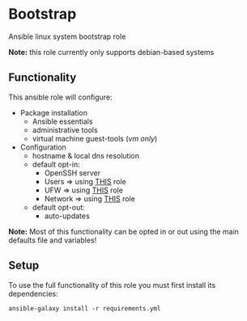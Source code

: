 # Bootstrap
Ansible linux system bootstrap role

**Note:** this role currently only supports debian-based systems

## Functionality

This ansible role will configure:
* Package installation
  * Ansible essentials
  * administrative tools
  * virtual machine guest-tools (_vm only_)
* Configuration
  * hostname & local dns resolution
  * default opt-in:
    * OpenSSH server
    * Users => using [THIS](https://github.com/ansibleguy/base-users) role
    * UFW => using [THIS](https://github.com/ansibleguy/base-ufw) role
    * Network => using [THIS](https://github.com/ansibleguy/base-network) role
  * default opt-out:
    * auto-updates


**Note:** Most of this functionality can be opted in or out using the main defaults file and variables!


## Setup
To use the full functionality of this role you must first install its dependencies:

```
ansible-galaxy install -r requirements.yml
```
